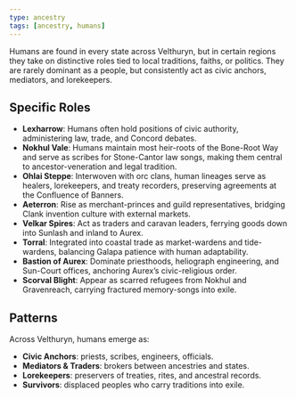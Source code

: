 ```yaml
---
type: ancestry
tags: [ancestry, humans]
---
```

Humans are found in every state across Velthuryn, but in certain regions they take on distinctive roles tied to local traditions, faiths, or politics. They are rarely dominant as a people, but consistently act as civic anchors, mediators, and lorekeepers.

## Specific Roles
- **Lexharrow**: Humans often hold positions of civic authority, administering law, trade, and Concord debates.  
- **Nokhul Vale**: Humans maintain most heir-roots of the Bone-Root Way and serve as scribes for Stone-Cantor law songs, making them central to ancestor-veneration and legal tradition.  
- **Ohlai Steppe**: Interwoven with orc clans, human lineages serve as healers, lorekeepers, and treaty recorders, preserving agreements at the Confluence of Banners.  
- **Aeterron**: Rise as merchant-princes and guild representatives, bridging Clank invention culture with external markets.  
- **Velkar Spires**: Act as traders and caravan leaders, ferrying goods down into Sunlash and inland to Aurex.  
- **Torral**: Integrated into coastal trade as market-wardens and tide-wardens, balancing Galapa patience with human adaptability.  
- **Bastion of Aurex**: Dominate priesthoods, heliograph engineering, and Sun-Court offices, anchoring Aurex’s civic-religious order.  
- **Scorval Blight**: Appear as scarred refugees from Nokhul and Gravenreach, carrying fractured memory-songs into exile.  

## Patterns
Across Velthuryn, humans emerge as:  
- **Civic Anchors**: priests, scribes, engineers, officials.  
- **Mediators & Traders**: brokers between ancestries and states.  
- **Lorekeepers**: preservers of treaties, rites, and ancestral records.  
- **Survivors**: displaced peoples who carry traditions into exile.  

